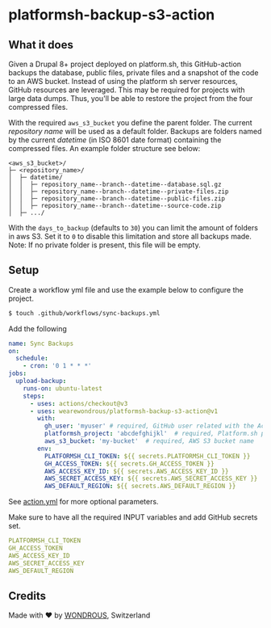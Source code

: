 # platformsh-backup-s3-action

## What it does

Given a Drupal 8+ project deployed on platform.sh, this GitHub-action backups the database, public files, private files and a snapshot of the code to an
AWS bucket. Instead of using the platform sh server resources, GitHub resources are leveraged. This may be required for projects with large data dumps.
Thus, you'll be able to restore the project from the four compressed files.

With the required `aws_s3_bucket` you define the parent folder. The current _repository name_ will be used as a default folder.
Backups are folders named by the current _datetime_ (in ISO 8601 date format) containing the compressed files. An example folder structure see below:

````
<aws_s3_bucket>/
├─ <repository_name>/
│  ├─ datetime/
│  │  ├─ repository_name--branch--datetime--database.sql.gz
│  │  ├─ repository_name--branch--datetime--private-files.zip
│  │  ├─ repository_name--branch--datetime--public-files.zip
│  │  ├─ repository_name--branch--datetime--source-code.zip
│  ├─ .../
````

With the `days_to_backup` (defaults to `30`) you can limit the amount of folders in aws S3. Set it to `0` to disable this limitation and store all backups made.
Note: If no private folder is present, this file will be empty.

## Setup
Create a workflow yml file and use the example below to configure the project.
```bash
$ touch .github/workflows/sync-backups.yml
```
Add the following
```yml
name: Sync Backups
on:
  schedule:
    - cron: '0 1 * * *'
jobs:
  upload-backup:
    runs-on: ubuntu-latest
    steps:
      - uses: actions/checkout@v3
      - uses: wearewondrous/platformsh-backup-s3-action@v1
        with:
          gh_user: 'myuser' # required, GitHub user related with the Access Token
          platformsh_project: 'abcdefghijkl'  # required, Platform.sh project ID
          aws_s3_bucket: 'my-bucket'  # required, AWS S3 bucket name
        env:
          PLATFORMSH_CLI_TOKEN: ${{ secrets.PLATFORMSH_CLI_TOKEN }}
          GH_ACCESS_TOKEN: ${{ secrets.GH_ACCESS_TOKEN }}
          AWS_ACCESS_KEY_ID: ${{ secrets.AWS_ACCESS_KEY_ID }}
          AWS_SECRET_ACCESS_KEY: ${{ secrets.AWS_SECRET_ACCESS_KEY }}
          AWS_DEFAULT_REGION: ${{ secrets.AWS_DEFAULT_REGION }}
```
See [action.yml](action.yml) for more optional parameters.

Make sure to have all the required INPUT variables and add GitHub secrets set.

```yml
PLATFORMSH_CLI_TOKEN
GH_ACCESS_TOKEN
AWS_ACCESS_KEY_ID
AWS_SECRET_ACCESS_KEY
AWS_DEFAULT_REGION
```

## Credits

Made with ♥️ by [WONDROUS](www.wearewoundrous.com), Switzerland
